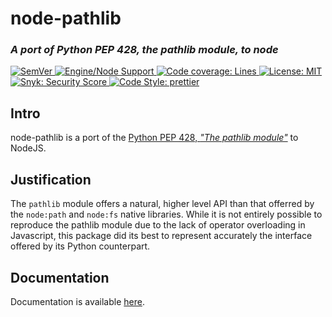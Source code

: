 # node-pathlib

### _A port of Python PEP 428, the pathlib module, to node_

<p>
  <a href="https://github.com/arthurintelligence/node-pathlib/">
    <img alt="SemVer" src="https://github.com/arthurintelligence/node-pathlib/tree/main/docs/badges/semver.svg">
  </a>
  <a href="https://github.com/arthurintelligence/node-pathlib/">
    <img alt="Engine/Node Support" src="https://github.com/arthurintelligence/node-pathlib/tree/main/docs/badges/node-version.svg">
  </a>
  <a href="https://arthurintelligence.github.io/node-pathlib/lcov-report">
    <img alt="Code coverage: Lines" src="https://arthurintelligence.github.io/node-pathlib/badges/badge-line.svg">
  </a>
  <a href="https://github.com/arthurintelligence/node-pathlib/LICENSE">
    <img alt="License: MIT" src="https://img.shields.io/github/license/arthurintelligence/node-pathlib">
  </a>
  <a href="https://snyk.io/test/github/arthurintelligence/node-pathlib">
    <img alt="Snyk: Security Score" src="https://snyk.io/test/github/arthurintelligence/node-pathlib/badge.svg">
  </a>
  <a href="https://github.com/prettier/prettier">
    <img alt="Code Style: prettier" src="https://img.shields.io/badge/code_style-prettier-ff69b4.svg?style=flat">
  </a>
</p>

## Intro

node-pathlib is a port of the [Python PEP 428, _"The pathlib module"_](https://peps.python.org/pep-0428/) to NodeJS.

## Justification

The `pathlib` module offers a natural, higher level API than that offerred by the `node:path`
and `node:fs` native libraries. While it is not entirely possible to reproduce the pathlib module due to the lack of operator overloading in Javascript, this package did its best to represent accurately the interface
offered by its Python counterpart.

## Documentation

Documentation is available [here](https://arthurintelligence.github.io/node-pathlib).
